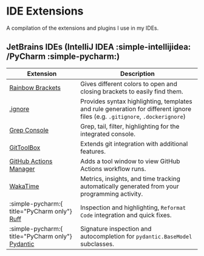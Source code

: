 # IDE Extensions

A compilation of the extensions and plugins I use in my IDEs.

## JetBrains IDEs (IntelliJ IDEA :simple-intellijidea: /PyCharm :simple-pycharm:)

| Extension                                                                                               | Description                                                                                                                 |
| ------------------------------------------------------------------------------------------------------- | --------------------------------------------------------------------------------------------------------------------------- |
| [Rainbow Brackets](https://plugins.jetbrains.com/plugin/10080-rainbow-brackets)                         | Gives different colors to open and closing brackets to easily find them.                                                    |
| [.ignore](https://plugins.jetbrains.com/plugin/7495--ignore)                                            | Provides syntax highlighting, templates and rule generation for different ignore files (e.g. `.gitignore`, `.dockerignore`) |
| [Grep Console](https://plugins.jetbrains.com/plugin/7125-grep-console)                                  | Grep, tail, filter, highlighting for the integrated console.                                                                |
| [GitToolBox](https://plugins.jetbrains.com/plugin/7499-gittoolbox)                                      | Extends git integration with additional features.                                                                           |
| [GitHub Actions Manager](https://plugins.jetbrains.com/plugin/19347-github-actions-manager)             | Adds a tool window to view GitHub Actions workflow runs.                                                                    |
| [WakaTime](https://plugins.jetbrains.com/plugin/7425-wakatime)                                          | Metrics, insights, and time tracking automatically generated from your programming activity.                                |
| :simple-pycharm:{ title="PyCharm only"} [Ruff](https://plugins.jetbrains.com/plugin/20574-ruff)         | Inspection and highlighting, `Reformat Code` integration and quick fixes.                                                   |
| :simple-pycharm:{ title="PyCharm only"} [Pydantic](https://plugins.jetbrains.com/plugin/12861-pydantic) | Signature inspection and autocompletion for `pydantic.BaseModel` subclasses.                                                |